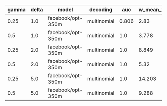 | gamma | delta | model | decoding | auc | w_mean_z | b_mean_z | w_median_z | b_median_z | w_tpr_z4 | w_tpr_z5 | b_fpr_z4 | b_fpr_z5 | n_w | n_b |
| --- | --- | --- | --- | --- | --- | --- | --- | --- | --- | --- | --- | --- | --- | --- |
| 0.25 | 1.0 | facebook/opt-350m | multinomial | 0.806 | 2.83 | 0.069 | 2.814 | 0.002 | 0.333 | 0.333 | 0.0 | 0.0 | 6 | 6 |
| 0.5 | 1.0 | facebook/opt-350m | multinomial | 1.0 | 3.778 | 0.074 | 3.475 | 0.09 | 0.333 | 0.167 | 0.0 | 0.0 | 6 | 6 |
| 0.25 | 2.0 | facebook/opt-350m | multinomial | 1.0 | 8.849 | 0.002 | 8.786 | 0.2 | 1.0 | 0.833 | 0.0 | 0.0 | 6 | 6 |
| 0.5 | 2.0 | facebook/opt-350m | multinomial | 1.0 | 5.32 | 0.75 | 4.974 | 0.399 | 0.833 | 0.5 | 0.0 | 0.0 | 6 | 6 |
| 0.25 | 5.0 | facebook/opt-350m | multinomial | 1.0 | 14.203 | 0.059 | 12.915 | -0.204 | 1.0 | 0.833 | 0.0 | 0.0 | 6 | 6 |
| 0.5 | 5.0 | facebook/opt-350m | multinomial | 1.0 | 9.288 | -0.03 | 10.529 | -0.096 | 1.0 | 1.0 | 0.0 | 0.0 | 6 | 6 |